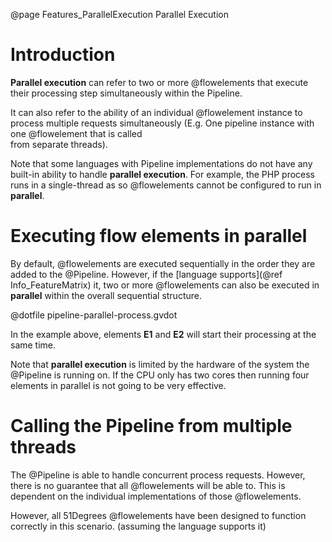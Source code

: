 @page Features_ParallelExecution Parallel Execution

# Introduction

**Parallel execution** can refer to two or more @flowelements that execute their 
processing step simultaneously within the Pipeline.

It can also refer to the ability of an individual @flowelement instance to process multiple 
requests simultaneously (E.g. One pipeline instance with one @flowelement that is called  
from separate threads).

Note that some languages with Pipeline implementations do not have any built-in 
ability to handle **parallel execution**. For example, the PHP process runs in a 
single-thread as so @flowelements cannot be configured to run in **parallel**.

# Executing flow elements in parallel

By default, @flowelements are executed sequentially in the order
they are added to the @Pipeline. However, if the [language supports](@ref Info_FeatureMatrix) it, 
two or more @flowelements can also be executed in **parallel** within the overall sequential structure.

@dotfile pipeline-parallel-process.gvdot

In the example above, elements **E1** and **E2** will start their processing at the same time. 

Note that **parallel execution** is limited by the hardware of the system the @Pipeline is 
running on. If the CPU only has two cores then running four elements in parallel is not going to 
be very effective.


# Calling the Pipeline from multiple threads

The @Pipeline is able to handle concurrent process requests. However, there is no guarantee 
that all @flowelements will be able to. This is dependent on the individual implementations
of those @flowelements.

However, all 51Degrees @flowelements have been designed to function correctly in this scenario. 
(assuming the language supports it)


